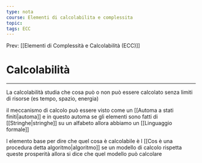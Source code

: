 ```yaml
---
type: nota
course: Elementi di calcolabilita e complessita
topic: 
tags: ECC
---
```


Prev: [[Elementi di Complessità e Calcolabilità (ECC)]]

# Calcolabilità
---
La calcolabilità studia che cosa può o non può essere calcolato senza limiti di risorse (es tempo, spazio, energia) 


il meccanismo di calcolo può essere visto come un [[Automa a stati finiti|automa]] e in questo automa se gli elementi sono fatti di [[Stringhe|stringhe]] su un alfabeto allora abbiamo un [[Linguaggio formale]]  

 l elemento base per dire che quel cosa è calcolabile è l [[Cos è una procedura detta algoritmo|algoritmo]] se un modello di calcolo rispetta queste prosperità allora si dice che quel modello può calcolare 
